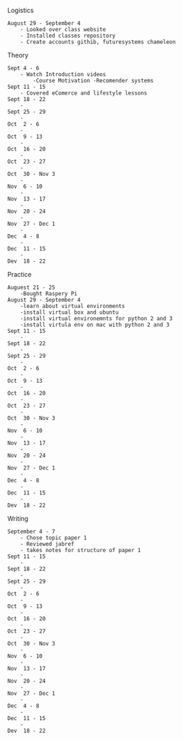 Logistics

	August 29 - September 4
		- Looked over class website
		- Installed classes repository
		- Create accounts githib, futuresystems chameleon
		
	
Theory

	Sept 4 - 6
		- Watch Introduction videos
			-Course Motivation -Recomender systems
	Sept 11 - 15
		- Covered eComerce and lifestyle lessons
	Sept 18 - 22
		-
	Sept 25 - 29
		-
	Oct  2 - 6
		-
	Oct  9 - 13
		-
	Oct  16 - 20
		-
	Oct  23 - 27
		-
	Oct  30 - Nov 3
		-
	Nov  6 - 10
		-
	Nov  13 - 17
		-
	Nov  20 - 24
		-
	Nov  27 - Dec 1
		-
	Dec  4 - 8
		-
	Dec  11 - 15
		-
	Dev  18 - 22
Practice

	Auguest 21 - 25
		-Bought Raspery Pi
	August 29 - September 4
		-learn about virtual environments 
		-install virtual box and ubuntu 
		-install virtual environemnts for python 2 and 3
		-install virtula env on mac with python 2 and 3
	Sept 11 - 15
		-
	Sept 18 - 22
		-
	Sept 25 - 29
		-
	Oct  2 - 6
		-
	Oct  9 - 13
		-
	Oct  16 - 20
		-
	Oct  23 - 27
		-
	Oct  30 - Nov 3
		-
	Nov  6 - 10
		-
	Nov  13 - 17
		-
	Nov  20 - 24
		-
	Nov  27 - Dec 1
		-
	Dec  4 - 8
		-
	Dec  11 - 15
		-
	Dev  18 - 22
Writing

	September 4 - 7
		- Chose topic paper 1
		- Reviewed jabref
		- takes notes for structure of paper 1		
	Sept 11 - 15
		- 
	Sept 18 - 22
		-
	Sept 25 - 29
		-
	Oct  2 - 6
		-
	Oct  9 - 13
		-
	Oct  16 - 20
		-
	Oct  23 - 27
		-
	Oct  30 - Nov 3
		-
	Nov  6 - 10
		-
	Nov  13 - 17
		-
	Nov  20 - 24
		-
	Nov  27 - Dec 1
		-
	Dec  4 - 8
		-
	Dec  11 - 15
		-
	Dev  18 - 22
	







 